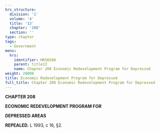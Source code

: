 ```yaml
---
hrs_structure:
  division: '1'
  volume: '4'
  title: '13'
  chapter: '208'
  section: ''
type: chapter
tags:
  - Government
menu:
  hrs:
    identifier: HRS0208
    parent: title13
    name: Chapter 208 Economic Redevelopment Program for Depressed
weight: 28000
title: Economic Redevelopment Program for Depressed
full_title: Chapter 208 Economic Redevelopment Program for Depressed
---
```

**CHAPTER 208**

**ECONOMIC REDEVELOPMENT PROGRAM FOR**

**DEPRESSED AREAS**

**REPEALED.** L 1993, c 16, §2.